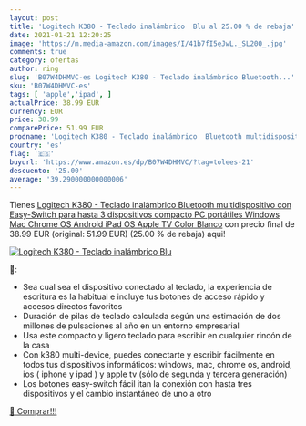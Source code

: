 ```yaml
---
layout: post
title: 'Logitech K380 - Teclado inalámbrico  Blu al 25.00 % de rebaja'
date: 2021-01-21 12:20:25
image: 'https://m.media-amazon.com/images/I/41b7fI5eJwL._SL200_.jpg'
comments: true
category: ofertas
author: ring
slug: 'B07W4DHMVC-es Logitech K380 - Teclado inalámbrico Bluetooth...'
sku: 'B07W4DHMVC-es'
tags: [ 'apple','ipad', ]
actualPrice: 38.99 EUR
currency: EUR
price: 38.99
comparePrice: 51.99 EUR
prodname: 'Logitech K380 - Teclado inalámbrico  Bluetooth multidispositivo con Easy-Switch para hasta 3 dispositivos  compacto PC  portátiles  Windows  Mac  Chrome OS  Android  iPad OS  Apple TV  Color Blanco'
country: 'es'
flag: '🇪🇸'
buyurl: 'https://www.amazon.es/dp/B07W4DHMVC/?tag=tolees-21'
descuento: '25.00'
average: '39.290000000000006'
---
```


Tienes [Logitech K380 - Teclado inalámbrico  Bluetooth multidispositivo con Easy-Switch para hasta 3 dispositivos  compacto PC  portátiles  Windows  Mac  Chrome OS  Android  iPad OS  Apple TV  Color Blanco](https://www.amazon.es/dp/B07W4DHMVC/?tag=tolees-21) con precio final de  38.99 EUR (original: 51.99 EUR) (25.00 %  de rebaja) aqui!

[![Logitech K380 - Teclado inalámbrico  Blu](https://m.media-amazon.com/images/I/41b7fI5eJwL._SL200_.jpg)](https://www.amazon.es/dp/B07W4DHMVC/?tag=tolees-21)

🔎:

- Sea cual sea el dispositivo conectado al teclado, la experiencia de escritura es la habitual e incluye tus botones de acceso rápido y accesos directos favoritos
- Duración de pilas de teclado calculada según una estimación de dos millones de pulsaciones al año en un entorno empresarial
- Usa este compacto y ligero teclado para escribir en cualquier rincón de la casa
- Con k380 multi-device, puedes conectarte y escribir fácilmente en todos tus dispositivos informáticos: windows, mac, chrome os, android, ios ( iphone y ipad ) y apple tv (sólo de segunda y tercera generación)
- Los botones easy-switch fácil itan la conexión con hasta tres dispositivos y el cambio instantáneo de uno a otro

[🛒 Comprar!!!](https://www.amazon.es/dp/B07W4DHMVC/?tag=tolees-21)
